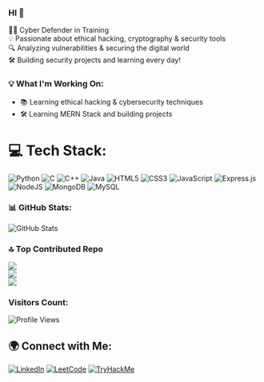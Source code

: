 ### HI 👋 
👨‍💻 Cyber Defender in Training  
💡 Passionate about ethical hacking, cryptography & security tools  
🔍 Analyzing vulnerabilities & securing the digital world  
🛠️ Building security projects and learning every day!  

### 💡 What I'm Working On:
- 📚 Learning ethical hacking & cybersecurity techniques  
- 🛠 Learning MERN Stack and building projects

# 💻 Tech Stack:
![Python](https://img.shields.io/badge/python-3670A0?style=plastic&logo=python&logoColor=ffdd54) 
![C](https://img.shields.io/badge/c-%2300599C.svg?style=plastic&logo=c&logoColor=white) 
![C++](https://img.shields.io/badge/c++-%2300599C.svg?style=plastic&logo=c%2B%2B&logoColor=white) 
![Java](https://img.shields.io/badge/java-%23ED8B00.svg?style=plastic&logo=openjdk&logoColor=white) 
![HTML5](https://img.shields.io/badge/html5-%23E34F26.svg?style=plastic&logo=html5&logoColor=white) 
![CSS3](https://img.shields.io/badge/css3-%231572B6.svg?style=plastic&logo=css3&logoColor=white) 
![JavaScript](https://img.shields.io/badge/javascript-%23323330.svg?style=plastic&logo=javascript&logoColor=%23F7DF1E) 
![Express.js](https://img.shields.io/badge/express.js-%23404d59.svg?style=plastic&logo=express&logoColor=%2361DAFB) 
![NodeJS](https://img.shields.io/badge/node.js-6DA55F?style=plastic&logo=node.js&logoColor=white) 
![MongoDB](https://img.shields.io/badge/MongoDB-%234ea94b.svg?style=plastic&logo=mongodb&logoColor=white) 
![MySQL](https://img.shields.io/badge/mysql-4479A1.svg?style=plastic&logo=mysql&logoColor=white)

### 📊 GitHub Stats:
![GitHub Stats](https://github-readme-stats.vercel.app/api?username=Haritha-official&show_icons=true&theme=radical)

### 🔝 Top Contributed Repo
![](https://github-contributor-stats.vercel.app/api?username=Haritha-official&limit=5&theme=dark&combine_all_yearly_contributions=true)<br/>
![](https://github-readme-streak-stats.herokuapp.com/?user=Haritha-official&theme=dark&hide_border=false)<br/>
![](https://github-readme-stats.vercel.app/api/top-langs/?username=Haritha-official&theme=dark&hide_border=false&include_all_commits=false&count_private=false&layout=compact)


### Visitors Count: 
![Profile Views](https://komarev.com/ghpvc/?username=Haritha-official&color=blue)

## 🌍 Connect with Me:
[![LinkedIn](https://img.shields.io/badge/LinkedIn-%230077B5.svg?logo=linkedin&logoColor=white)](https://linkedin.com/in/https://www.linkedin.com/in/haritha-ganapathy-5a7720269?utm_source=share&utm_campaign=share_via&utm_content=profile&utm_medium=android_app)
[![LeetCode](https://img.shields.io/badge/LeetCode-FFA116?style=flat&logo=leetcode&logoColor=black)]([https://leetcode.com/](https://leetcode.com/u/Haritha_Ganapathy-07/))
[![TryHackMe](https://img.shields.io/badge/TryHackMe-%23red.svg?style=flat&logo=tryhackme&logoColor=white)](https://tryhackme.com/p/harithaganapathy)

